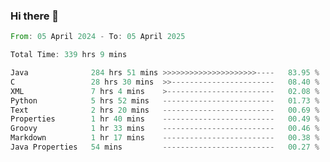 ### Hi there 👋

<!--
**luoxuanzao/luoxuanzao** is a ✨ _special_ ✨ repository because its `README.md` (this file) appears on your GitHub profile.

Here are some ideas to get you started:

- 🔭 I’m currently working on ...
- 🌱 I’m currently learning ...
- 👯 I’m looking to collaborate on ...
- 🤔 I’m looking for help with ...
- 💬 Ask me about ...
- 📫 How to reach me: ...
- 😄 Pronouns: ...
- ⚡ Fun fact: ...
-->

<!--START_SECTION:waka-->

```rust
From: 05 April 2024 - To: 05 April 2025

Total Time: 339 hrs 9 mins

Java              284 hrs 51 mins >>>>>>>>>>>>>>>>>>>>>----   83.95 %
C                 28 hrs 30 mins  >>-----------------------   08.40 %
XML               7 hrs 4 mins    >------------------------   02.08 %
Python            5 hrs 52 mins   -------------------------   01.73 %
Text              2 hrs 20 mins   -------------------------   00.69 %
Properties        1 hr 40 mins    -------------------------   00.49 %
Groovy            1 hr 33 mins    -------------------------   00.46 %
Markdown          1 hr 17 mins    -------------------------   00.38 %
Java Properties   54 mins         -------------------------   00.27 %
```

<!--END_SECTION:waka-->